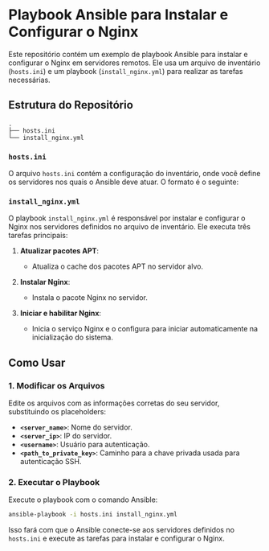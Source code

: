
# Playbook Ansible para Instalar e Configurar o Nginx

Este repositório contém um exemplo de playbook Ansible para instalar e configurar o Nginx em servidores remotos. Ele usa um arquivo de inventário (`hosts.ini`) e um playbook (`install_nginx.yml`) para realizar as tarefas necessárias.

## Estrutura do Repositório

```
.
├── hosts.ini
└── install_nginx.yml
```

### `hosts.ini`

O arquivo `hosts.ini` contém a configuração do inventário, onde você define os servidores nos quais o Ansible deve atuar. O formato é o seguinte:

### `install_nginx.yml`

O playbook `install_nginx.yml` é responsável por instalar e configurar o Nginx nos servidores definidos no arquivo de inventário. Ele executa três tarefas principais:

1. **Atualizar pacotes APT**:
    - Atualiza o cache dos pacotes APT no servidor alvo.
  
2. **Instalar Nginx**:
    - Instala o pacote Nginx no servidor.

3. **Iniciar e habilitar Nginx**:
    - Inicia o serviço Nginx e o configura para iniciar automaticamente na inicialização do sistema.

## Como Usar

### 1. Modificar os Arquivos

Edite os arquivos com as informações corretas do seu servidor, substituindo os placeholders:

- **`<server_name>`**: Nome do servidor.
- **`<server_ip>`**: IP do servidor.
- **`<username>`**: Usuário para autenticação.
- **`<path_to_private_key>`**: Caminho para a chave privada usada para autenticação SSH.

### 2. Executar o Playbook

Execute o playbook com o comando Ansible:

```bash
ansible-playbook -i hosts.ini install_nginx.yml
```

Isso fará com que o Ansible conecte-se aos servidores definidos no `hosts.ini` e execute as tarefas para instalar e configurar o Nginx.

